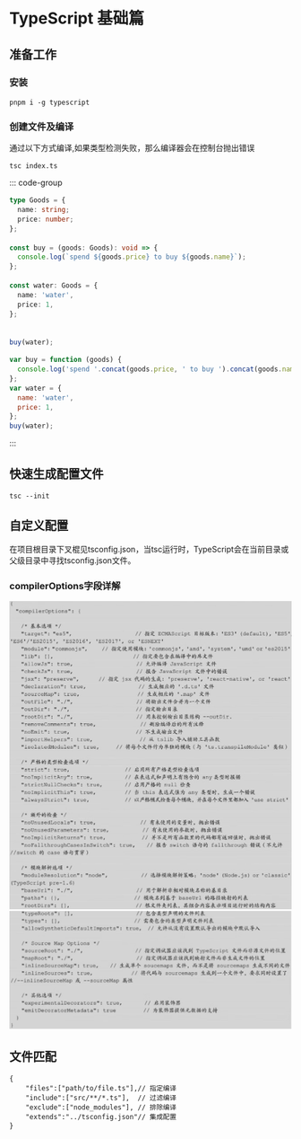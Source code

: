 # TypeScript 基础篇

## 准备工作

### 安装

```
pnpm i -g typescript
```

### 创建文件及编译

通过以下方式编译,如果类型检测失败，那么编译器会在控制台抛出错误

```
tsc index.ts
```

::: code-group

```ts [TypeScript]
type Goods = {
  name: string;
  price: number;
};

const buy = (goods: Goods): void => {
  console.log(`spend ${goods.price} to buy ${goods.name}`);
};

const water: Goods = {
  name: 'water',
  price: 1,
};


buy(water);
```

```js [JavaScript]
var buy = function (goods) {
  console.log('spend '.concat(goods.price, ' to buy ').concat(goods.name));
};
var water = {
  name: 'water',
  price: 1,
};
buy(water);
```

:::

## 快速生成配置文件

```
tsc --init
```

## 自定义配置

在项目根目录下叉棍见tsconfig.json，当tsc运行时，TypeScript会在当前目录或父级目录中寻找tsconfig.json文件。

### compilerOptions字段详解

![alt text](image.png) ![alt text](image-1.png)

## 文件匹配

```
{
    "files":["path/to/file.ts"],// 指定编译
    "include":["src/**/*.ts"],  // 过滤编译
    "exclude":["node_modules"], // 排除编译
    "extends":"../tsconfig.json"// 集成配置
}
```
